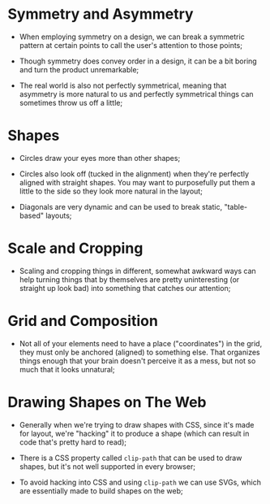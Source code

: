# Symmetry and Asymmetry

- When employing symmetry on a design, we can break a symmetric pattern at certain points to call the user's attention to those points;

- Though symmetry does convey order in a design, it can be a bit boring and turn the product unremarkable;

- The real world is also not perfectly symmetrical, meaning that asymmetry is more natural to us and perfectly symmetrical things can sometimes throw us off a little;

# Shapes

- Circles draw your eyes more than other shapes;

- Circles also look off (tucked in the alignment) when they're perfectly aligned with straight shapes. You may want to purposefully put them a little to the side so they look more natural in the layout; 

- Diagonals are very dynamic and can be used to break static, "table-based" layouts;

# Scale and Cropping

- Scaling and cropping things in different, somewhat awkward ways can help turning things that by themselves are pretty uninteresting (or straight up look bad) into something that catches our attention;

# Grid and Composition

- Not all of your elements need to have a place ("coordinates") in the grid, they must only be anchored (aligned) to something else. That organizes things enough that your brain doesn't perceive it as a mess, but not so much that it looks unnatural;

# Drawing Shapes on The Web

- Generally when we're trying to draw shapes with CSS, since it's made for layout, we're "hacking" it to produce a shape (which can result in code that's pretty hard to read);

- There is a CSS property called `clip-path` that can be used to draw shapes, but it's not well supported in every browser;

- To avoid hacking into CSS and using `clip-path` we can use SVGs, which are essentially made to build shapes on the web;